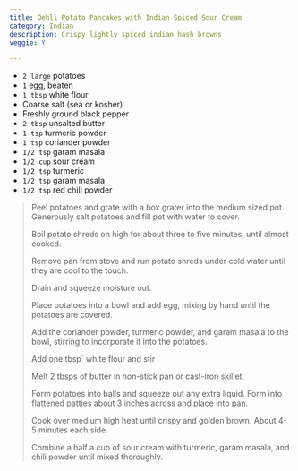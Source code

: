 ```yaml
---
title: Dehli Potato Pancakes with Indian Spiced Sour Cream 
category: Indian
description: Crispy lightly spiced indian hash browns
veggie: Y

--- 
```


* `2 large` potatoes
* `1` egg, beaten
* `1 tbsp` white flour
* Coarse salt (sea or kosher)
* Freshly ground black pepper
* `2 tbsp` unsalted butter
* `1 tsp` turmeric powder
* `1 tsp` coriander powder
* `1/2 tsp` garam masala
* `1/2 cup` sour cream
* `1/2 tsp` turmeric
* `1/2 tsp` garam masala
* `1/2 tsp` red chili powder

> Peel potatoes and grate with a box grater into the medium sized pot. Generously salt potatoes and fill pot with water to cover.
>
> Boil potato shreds on high for about three to five minutes, until almost cooked.
>
> Remove pan from stove and run potato shreds under cold water until they are cool to the touch.
>
> Drain and squeeze moisture out.
>
> Place potatoes into a bowl and add egg, mixing by hand until the potatoes are covered.
>
> Add the coriander powder, turmeric powder, and garam masala to the bowl, stirring to incorporate it into the potatoes.
>
> Add one tbsp` white flour and stir
>
> Melt 2 tbsps of butter in non-stick pan or cast-iron skillet.
>
> Form potatoes into balls and squeeze out any extra liquid. Form into flattened patties about 3 inches across and place into pan.
>
> Cook over medium high heat until crispy and golden brown. About 4-5 minutes each side.
>
> Combine a half a cup of sour cream with turmeric, garam masala, and chili powder until mixed thoroughly.

